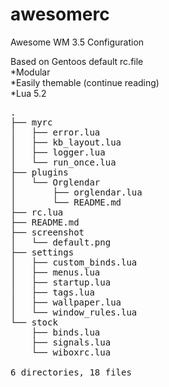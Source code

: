 awesomerc
=========

Awesome WM 3.5 Configuration

Based on Gentoos default rc.file<br>
*Modular<br>
*Easily themable (continue reading) <br>
*Lua 5.2<br>

<pre>
.
├── myrc
│   ├── error.lua
│   ├── kb_layout.lua
│   ├── logger.lua
│   └── run_once.lua
├── plugins
│   └── Orglendar
│       ├── orglendar.lua
│       └── README.md
├── rc.lua
├── README.md
├── screenshot
│   └── default.png
├── settings
│   ├── custom_binds.lua
│   ├── menus.lua
│   ├── startup.lua
│   ├── tags.lua
│   ├── wallpaper.lua
│   └── window_rules.lua
└── stock
    ├── binds.lua
    ├── signals.lua
    └── wiboxrc.lua

6 directories, 18 files
</pre>
